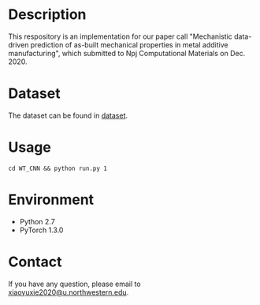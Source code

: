 # Description

This respository is an implementation for our paper call "Mechanistic data-driven prediction of as-built mechanical properties in metal additive manufacturing", which submitted to Npj Computational Materials on Dec. 2020.

# Dataset
The dataset can be found in [dataset](https://github.com/xiaoyuxie-vico/DL_AM_Data).

# Usage
`cd WT_CNN && python run.py 1`

# Environment
- Python 2.7
- PyTorch 1.3.0

# Contact
If you have any question, please email to xiaoyuxie2020@u.northwestern.edu.
